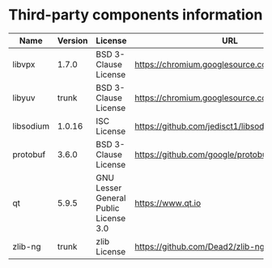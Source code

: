 Third-party components information
==================================

| Name      | Version   | License                               | URL                                             |
|-----------|-----------|---------------------------------------|-------------------------------------------------|
| libvpx    | 1.7.0     | BSD 3-Clause License                  | https://chromium.googlesource.com/webm/libvpx   |
| libyuv    | trunk     | BSD 3-Clause License                  | https://chromium.googlesource.com/libyuv/libyuv |
| libsodium | 1.0.16    | ISC License                           | https://github.com/jedisct1/libsodium/releases  |
| protobuf  | 3.6.0     | BSD 3-Clause License                  | https://github.com/google/protobuf/releases     |
| qt        | 5.9.5     | GNU Lesser General Public License 3.0 | https://www.qt.io                               |
| zlib-ng   | trunk     | zlib License                          | https://github.com/Dead2/zlib-ng                |
